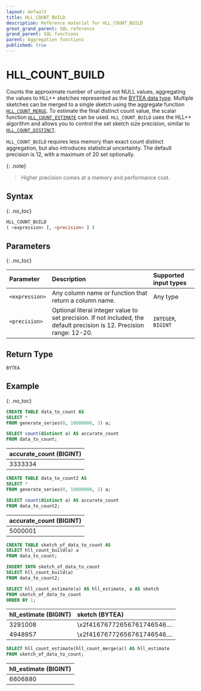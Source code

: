 ```yaml
---
layout: default
title: HLL_COUNT_BUILD
description: Reference material for HLL_COUNT_BUILD
great_grand_parent: SQL reference
grand_parent: SQL functions
parent: Aggregation functions
published: true
---
```


# HLL_COUNT_BUILD

Counts the approximate number of unique not NULL values, aggregating the values to HLL++ sketches represented as
the [BYTEA data type](../../bytea-data-type.md).
Multiple sketches can be merged to a single sketch using the aggregate function [`HLL_COUNT_MERGE`](hll-count-merge.md).
To estimate the final distinct count value, the scalar function [`HLL_COUNT_ESTIMATE`](hll-count-estimate.md) can be
used.
`HLL_COUNT_BUILD` uses the HLL++ algorithm and allows you to control the set sketch size precision, similar
to [`HLL_COUNT_DISTINCT`](hll-count-distinct.md).

`HLL_COUNT_BUILD` requires less memory than exact count distinct aggregation, but also introduces statistical uncertainty.
The default precision is 12, with a maximum of 20 set optionally.

{: .note}
> Higher precision comes at a memory and performance cost.

## Syntax

{: .no_toc}

```sql
HLL_COUNT_BUILD
( <expression> [, <precision> ] )
```

## Parameters

{: .no_toc}

| Parameter      | Description                                                                                                            | Supported input types |
|:---------------|:-----------------------------------------------------------------------------------------------------------------------|:----------------------|
| `<expression>` | Any column name or function that return a column name.                                                                 | Any type              |
| `<precision>`  | Optional literal integer value to set precision. If not included, the default precision is 12. Precision range: 12-20. | `INTEGER`, `BIGINT `  |

## Return Type

`BYTEA`

## Example

{: .no_toc}

```sql
CREATE TABLE data_to_count AS
SELECT *
FROM generate_series(0, 10000000, 3) a;

SELECT count(distinct a) AS accurate_count
FROM data_to_count;
```

| accurate_count (BIGINT) |
|:------------------------|
| 3333334                 |

```sql
CREATE TABLE data_to_count2 AS
SELECT *
FROM generate_series(0, 10000000, 2) a;

SELECT count(distinct a) AS accurate_count
FROM data_to_count2;
```

| accurate_count (BIGINT) |
|:------------------------|
| 5000001                 |

```sql
CREATE TABLE sketch_of_data_to_count AS
SELECT hll_count_build(a) a
FROM data_to_count;

INSERT INTO sketch_of_data_to_count
SELECT hll_count_build(a)
FROM data_to_count2;

SELECT hll_count_estimate(a) AS hll_estimate, a AS sketch
FROM sketch_of_data_to_count
ORDER BY 1;
```

| hll_estimate (BIGINT) | sketch (BYTEA)               |
|:----------------------|:-----------------------------|
| 3291008               | \x2f41676772656761746546.... |
| 4948957               | \x2f41676772656761746546.... |

```sql
SELECT hll_count_estimate(hll_count_merge(a)) AS hll_estimate
FROM sketch_of_data_to_count;
```

| hll_estimate (BIGINT) |
|:----------------------|
| 6606880               |